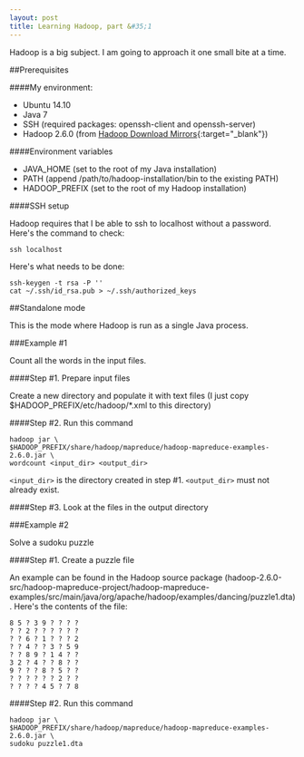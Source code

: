 ```yaml
---
layout: post
title: Learning Hadoop, part &#35;1
---
```


Hadoop is a big subject. I am going to approach it one small bite at a time.

##Prerequisites

####My environment:

- Ubuntu 14.10
- Java 7
- SSH (required packages: openssh-client and openssh-server)
- Hadoop 2.6.0 (from [Hadoop Download Mirrors](http://www.apache.org/dyn/closer.cgi/hadoop){:target="_blank"})

####Environment variables

- JAVA_HOME (set to the root of my Java installation)
- PATH (append /path/to/hadoop-installation/bin to the existing PATH)
- HADOOP_PREFIX (set to the root of my Hadoop installation)

####SSH setup

Hadoop requires that I be able to ssh to localhost without a password. Here's the command to check:

~~~
ssh localhost
~~~

Here's what needs to be done:

~~~
ssh-keygen -t rsa -P ''
cat ~/.ssh/id_rsa.pub > ~/.ssh/authorized_keys
~~~

##Standalone mode

This is the mode where Hadoop is run as a single Java process.

###Example #1

Count all the words in the input files.

####Step #1. Prepare input files

Create a new directory and populate it with text files (I just copy $HADOOP_PREFIX/etc/hadoop/*.xml to this directory)

####Step #2. Run this command

~~~
hadoop jar \
$HADOOP_PREFIX/share/hadoop/mapreduce/hadoop-mapreduce-examples-2.6.0.jar \
wordcount <input_dir> <output_dir>
~~~

`<input_dir>` is the directory created in step #1. `<output_dir>` must not already exist.

####Step #3. Look at the files in the output directory

###Example #2

Solve a sudoku puzzle

####Step #1. Create a puzzle file

An example can be found in the Hadoop source package
(hadoop-2.6.0-src/hadoop-mapreduce-project/hadoop-mapreduce-examples/src/main/java/org/apache/hadoop/examples/dancing/puzzle1.dta).
Here's the contents of the file:

~~~
8 5 ? 3 9 ? ? ? ?
? ? 2 ? ? ? ? ? ?
? ? 6 ? 1 ? ? ? 2
? ? 4 ? ? 3 ? 5 9
? ? 8 9 ? 1 4 ? ?
3 2 ? 4 ? ? 8 ? ?
9 ? ? ? 8 ? 5 ? ?
? ? ? ? ? ? 2 ? ?
? ? ? ? 4 5 ? 7 8
~~~

####Step #2. Run this command

~~~
hadoop jar \
$HADOOP_PREFIX/share/hadoop/mapreduce/hadoop-mapreduce-examples-2.6.0.jar \
sudoku puzzle1.dta
~~~
